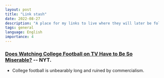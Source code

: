 ```yaml
---
layout: post
title: "Link stash"
date: 2022-08-27
description: "A place for my links to live where they will later be folded into the garden."
tags: general
language: English
importance: 4
---
```


### [Does Watching College Football on TV Have to Be So Miserable?](https://www.nytimes.com/2022/08/27/business/college-football-tv-espn.html) -- NYT.
*   College football is unbearably long and ruined by commercialism.  
